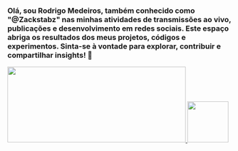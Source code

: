 ### Olá, sou Rodrigo Medeiros, também conhecido como "@Zackstabz" nas minhas atividades de transmissões ao vivo, publicações e desenvolvimento em redes sociais. Este espaço abriga os resultados dos meus projetos, códigos e experimentos. Sinta-se à vontade para explorar, contribuir e compartilhar insights! 👋

<div>
    <a href="https://github.com/zackstabz">
    <img height="170cm" src="https://github-readme-stats.vercel.app/api?username=zackstabz&show_icons=true&rank_=true&theme=tokyonight"width="400"/>
    <img height="92cm" src="https://github-readme-stats.vercel.app/api/top-langs/?username=zackstabz&layout=compact"/>
</div>


